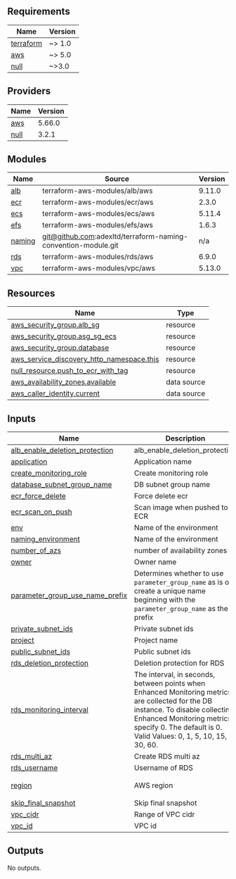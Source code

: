 <!-- BEGIN_TF_DOCS -->
## Requirements

| Name | Version |
|------|---------|
| <a name="requirement_terraform"></a> [terraform](#requirement\_terraform) | ~> 1.0 |
| <a name="requirement_aws"></a> [aws](#requirement\_aws) | ~> 5.0 |
| <a name="requirement_null"></a> [null](#requirement\_null) | ~>3.0 |

## Providers

| Name | Version |
|------|---------|
| <a name="provider_aws"></a> [aws](#provider\_aws) | 5.66.0 |
| <a name="provider_null"></a> [null](#provider\_null) | 3.2.1 |

## Modules

| Name | Source | Version |
|------|--------|---------|
| <a name="module_alb"></a> [alb](#module\_alb) | terraform-aws-modules/alb/aws | 9.11.0 |
| <a name="module_ecr"></a> [ecr](#module\_ecr) | terraform-aws-modules/ecr/aws | 2.3.0 |
| <a name="module_ecs"></a> [ecs](#module\_ecs) | terraform-aws-modules/ecs/aws | 5.11.4 |
| <a name="module_efs"></a> [efs](#module\_efs) | terraform-aws-modules/efs/aws | 1.6.3 |
| <a name="module_naming"></a> [naming](#module\_naming) | git@github.com:adexltd/terraform-naming-convention-module.git | n/a |
| <a name="module_rds"></a> [rds](#module\_rds) | terraform-aws-modules/rds/aws | 6.9.0 |
| <a name="module_vpc"></a> [vpc](#module\_vpc) | terraform-aws-modules/vpc/aws | 5.13.0 |

## Resources

| Name | Type |
|------|------|
| [aws_security_group.alb_sg](https://registry.terraform.io/providers/hashicorp/aws/latest/docs/resources/security_group) | resource |
| [aws_security_group.asg_sg_ecs](https://registry.terraform.io/providers/hashicorp/aws/latest/docs/resources/security_group) | resource |
| [aws_security_group.database](https://registry.terraform.io/providers/hashicorp/aws/latest/docs/resources/security_group) | resource |
| [aws_service_discovery_http_namespace.this](https://registry.terraform.io/providers/hashicorp/aws/latest/docs/resources/service_discovery_http_namespace) | resource |
| [null_resource.push_to_ecr_with_tag](https://registry.terraform.io/providers/hashicorp/null/latest/docs/resources/resource) | resource |
| [aws_availability_zones.available](https://registry.terraform.io/providers/hashicorp/aws/latest/docs/data-sources/availability_zones) | data source |
| [aws_caller_identity.current](https://registry.terraform.io/providers/hashicorp/aws/latest/docs/data-sources/caller_identity) | data source |

## Inputs

| Name | Description | Type | Default | Required |
|------|-------------|------|---------|:--------:|
| <a name="input_alb_enable_deletion_protection"></a> [alb\_enable\_deletion\_protection](#input\_alb\_enable\_deletion\_protection) | alb\_enable\_deletion\_protection | `bool` | `true` | no |
| <a name="input_application"></a> [application](#input\_application) | Application name | `string` | n/a | yes |
| <a name="input_create_monitoring_role"></a> [create\_monitoring\_role](#input\_create\_monitoring\_role) | Create monitoring role | `bool` | `false` | no |
| <a name="input_database_subnet_group_name"></a> [database\_subnet\_group\_name](#input\_database\_subnet\_group\_name) | DB subnet group name | `string` | `null` | no |
| <a name="input_ecr_force_delete"></a> [ecr\_force\_delete](#input\_ecr\_force\_delete) | Force delete ecr | `bool` | `false` | no |
| <a name="input_ecr_scan_on_push"></a> [ecr\_scan\_on\_push](#input\_ecr\_scan\_on\_push) | Scan image when pushed to ECR | `bool` | `true` | no |
| <a name="input_env"></a> [env](#input\_env) | Name of the environment | `string` | n/a | yes |
| <a name="input_naming_environment"></a> [naming\_environment](#input\_naming\_environment) | Name of the environment | `string` | n/a | yes |
| <a name="input_number_of_azs"></a> [number\_of\_azs](#input\_number\_of\_azs) | number of availability zones | `number` | n/a | yes |
| <a name="input_owner"></a> [owner](#input\_owner) | Owner name | `string` | n/a | yes |
| <a name="input_parameter_group_use_name_prefix"></a> [parameter\_group\_use\_name\_prefix](#input\_parameter\_group\_use\_name\_prefix) | Determines whether to use `parameter_group_name` as is or create a unique name beginning with the `parameter_group_name` as the prefix | `bool` | `true` | no |
| <a name="input_private_subnet_ids"></a> [private\_subnet\_ids](#input\_private\_subnet\_ids) | Private subnet ids | `list(string)` | `[]` | no |
| <a name="input_project"></a> [project](#input\_project) | Project name | `string` | n/a | yes |
| <a name="input_public_subnet_ids"></a> [public\_subnet\_ids](#input\_public\_subnet\_ids) | Public subnet ids | `list(string)` | `[]` | no |
| <a name="input_rds_deletion_protection"></a> [rds\_deletion\_protection](#input\_rds\_deletion\_protection) | Deletion protection for RDS | `bool` | `true` | no |
| <a name="input_rds_monitoring_interval"></a> [rds\_monitoring\_interval](#input\_rds\_monitoring\_interval) | The interval, in seconds, between points when Enhanced Monitoring metrics are collected for the DB instance. To disable collecting Enhanced Monitoring metrics, specify 0. The default is 0. Valid Values: 0, 1, 5, 10, 15, 30, 60. | `number` | `0` | no |
| <a name="input_rds_multi_az"></a> [rds\_multi\_az](#input\_rds\_multi\_az) | Create RDS multi az | `bool` | `true` | no |
| <a name="input_rds_username"></a> [rds\_username](#input\_rds\_username) | Username of RDS | `string` | `null` | no |
| <a name="input_region"></a> [region](#input\_region) | AWS region | `string` | `"us-east-1"` | no |
| <a name="input_skip_final_snapshot"></a> [skip\_final\_snapshot](#input\_skip\_final\_snapshot) | Skip final snapshot | `bool` | `false` | no |
| <a name="input_vpc_cidr"></a> [vpc\_cidr](#input\_vpc\_cidr) | Range of VPC cidr | `string` | n/a | yes |
| <a name="input_vpc_id"></a> [vpc\_id](#input\_vpc\_id) | VPC id | `string` | `""` | no |

## Outputs

No outputs.
<!-- END_TF_DOCS -->
